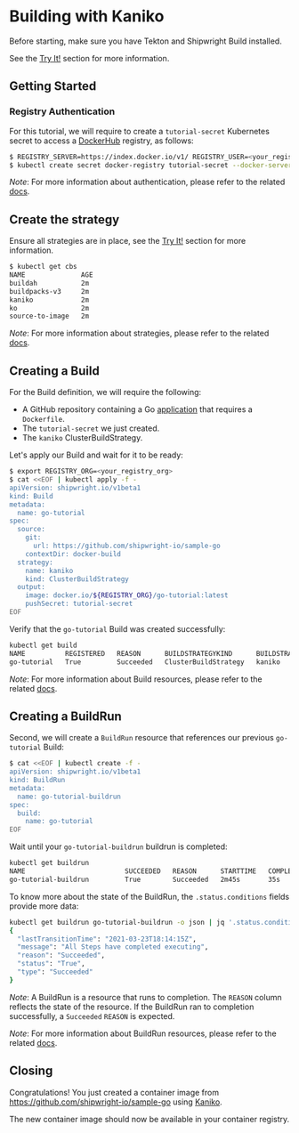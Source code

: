 <!--
Copyright The Shipwright Contributors

SPDX-License-Identifier: Apache-2.0
-->

# Building with Kaniko

Before starting, make sure you have Tekton and Shipwright Build installed.

See the [Try It!](../../README.md#try-it) section for more information.

## Getting Started

### Registry Authentication

For this tutorial, we will require to create a `tutorial-secret` Kubernetes secret to access a [DockerHub](https://hub.docker.com/) registry, as follows:

```sh
$ REGISTRY_SERVER=https://index.docker.io/v1/ REGISTRY_USER=<your_registry_user> REGISTRY_PASSWORD=<your_registry_password>
$ kubectl create secret docker-registry tutorial-secret --docker-server=$REGISTRY_SERVER --docker-username=$REGISTRY_USER --docker-password=$REGISTRY_PASSWORD  --docker-email=me@here.com
```

_Note_: For more information about authentication, please refer to the related [docs](../development/authentication.md).

## Create the strategy

Ensure all strategies are in place, see the [Try It!](../../README.md#try-it) section for more information.

```sh
$ kubectl get cbs
NAME              AGE
buildah           2m
buildpacks-v3     2m
kaniko            2m
ko                2m
source-to-image   2m
```

_Note_: For more information about strategies, please refer to the related [docs](../buildstrategies.md).

## Creating a Build

For the Build definition, we will require the following:

- A GitHub repository containing a Go [application](https://github.com/shipwright-io/sample-go/tree/main/docker-build) that requires a `Dockerfile`.
- The `tutorial-secret` we just created.
- The `kaniko` ClusterBuildStrategy.

Let's apply our Build and wait for it to be ready:

```bash
$ export REGISTRY_ORG=<your_registry_org>
$ cat <<EOF | kubectl apply -f -
apiVersion: shipwright.io/v1beta1
kind: Build
metadata:
  name: go-tutorial
spec:
  source:
    git:
      url: https://github.com/shipwright-io/sample-go
    contextDir: docker-build
  strategy:
    name: kaniko
    kind: ClusterBuildStrategy
  output:
    image: docker.io/${REGISTRY_ORG}/go-tutorial:latest
    pushSecret: tutorial-secret
EOF
```

Verify that the `go-tutorial` Build was created successfully:

```sh
kubectl get build
NAME          REGISTERED   REASON      BUILDSTRATEGYKIND      BUILDSTRATEGYNAME   CREATIONTIME
go-tutorial   True         Succeeded   ClusterBuildStrategy   kaniko              13s
```

_Note_: For more information about Build resources, please refer to the related [docs](../build.md).

## Creating a BuildRun

Second, we will create a `BuildRun` resource that references our previous `go-tutorial` Build:

```sh
$ cat <<EOF | kubectl create -f -
apiVersion: shipwright.io/v1beta1
kind: BuildRun
metadata:
  name: go-tutorial-buildrun
spec:
  build:
    name: go-tutorial
EOF
```

Wait until your `go-tutorial-buildrun` buildrun is completed:

```sh
kubectl get buildrun
NAME                         SUCCEEDED   REASON      STARTTIME   COMPLETIONTIME
go-tutorial-buildrun         True        Succeeded   2m45s       35s
```

To know more about the state of the BuildRun, the `.status.conditions` fields provide more data:

```sh
kubectl get buildrun go-tutorial-buildrun -o json | jq '.status.conditions[]'
{
  "lastTransitionTime": "2021-03-23T18:14:15Z",
  "message": "All Steps have completed executing",
  "reason": "Succeeded",
  "status": "True",
  "type": "Succeeded"
}
```

_Note_: A BuildRun is a resource that runs to completion. The `REASON` column reflects the state of the resource. If the BuildRun ran to completion successfully,
a `Succeeded` `REASON` is expected.

_Note_: For more information about BuildRun resources, please refer to the related [docs](../buildrun.md).

## Closing

Congratulations! You just created a container image from https://github.com/shipwright-io/sample-go using [Kaniko](https://github.com/GoogleContainerTools/kaniko).

The new container image should now be available in your container registry.
